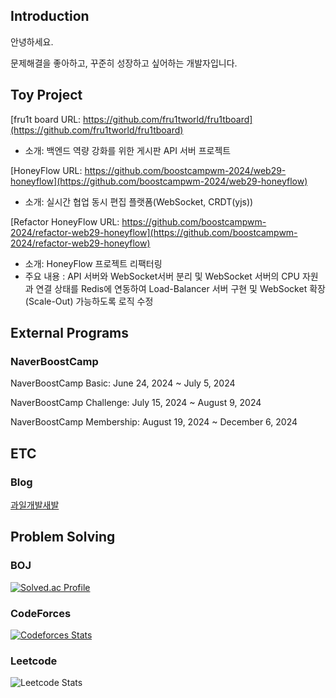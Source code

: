 ## Introduction 

안녕하세요. 

문제해결을 좋아하고, 꾸준히 성장하고 싶어하는 개발자입니다. 

## Toy Project 
[fru1t board URL: https://github.com/fru1tworld/fru1tboard](https://github.com/fru1tworld/fru1tboard)
- 소개: 백엔드 역량 강화를 위한 게시판 API 서버 프로젝트
  
[HoneyFlow URL: https://github.com/boostcampwm-2024/web29-honeyflow](https://github.com/boostcampwm-2024/web29-honeyflow)
- 소개: 실시간 협업 동시 편집 플랫폼(WebSocket, CRDT(yjs))

[Refactor HoneyFlow URL: https://github.com/boostcampwm-2024/refactor-web29-honeyflow](https://github.com/boostcampwm-2024/refactor-web29-honeyflow)
- 소개: HoneyFlow 프로젝트 리팩터링
- 주요 내용 : API 서버와 WebSocket서버 분리 및 WebSocket 서버의 CPU 자원과 연결 상태를 Redis에 연동하여 Load-Balancer 서버 구현 및 WebSocket 확장(Scale-Out) 가능하도록 로직 수정 


## External Programs
### NaverBoostCamp
NaverBoostCamp Basic: June 24, 2024 ~ July 5, 2024 

NaverBoostCamp Challenge: July 15, 2024 ~ August 9, 2024 

NaverBoostCamp Membership: August 19, 2024 ~ December 6, 2024

## ETC
### Blog
[과일개발새발](https://fru1tworld.tistory.com/)

## Problem Solving
### BOJ 
[![Solved.ac Profile](http://mazassumnida.wtf/api/v2/generate_badge?boj=ilovecoffee)](https://solved.ac/ilovecoffee/)

### CodeForces
[![Codeforces Stats](https://codeforces-readme-stats.vercel.app/api/card?username=fru1t)](https://codeforces.com/profile/fru1t)

### Leetcode
![Leetcode Stats](https://leetcard.jacoblin.cool/fru1t_)


